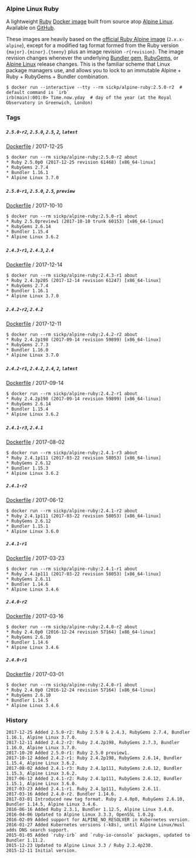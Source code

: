 ### Alpine Linux Ruby

A lightweight [Ruby][ruby] [Docker image][dockerhub_project] built from source atop [Alpine Linux][alpine]. Available on [GitHub][github_project].

These images are heavily based on the [official Ruby Alpine image][official_ruby] (`2.x.x-alpine`), except for a modified tag format formed from the Ruby version `{major}.{minor}.{teeny}` plus an image revision `-r{revision}`. The image revision changes whenever the underlying [Bundler gem][bundler], [RubyGems][rubygems], or [Alpine Linux][alpine] release changes. This is the familiar scheme that Linux package managers use, and allows you to lock to an immutable Alpine + Ruby + RubyGems + Bundler combination.

    $ docker run --interactive --tty --rm sickp/alpine-ruby:2.5.0-r2  # default command is `irb`
    irb(main):001:0> Time.now.yday  # day of the year (at the Royal Observatory in Greenwich, London)

### Tags

##### `2.5.0-r2`, `2.5.0`, `2.5`, `2`, `latest`

[Dockerfile](https://github.com/sickp/docker-alpine-ruby/tree/master/versions/2.5.0-r2/Dockerfile) / 2017-12-25

    $ docker run --rm sickp/alpine-ruby:2.5.0-r2 about
    * Ruby 2.5.0p0 (2017-12-25 revision 61468) [x86_64-linux]
    * RubyGems 2.7.4
    * Bundler 1.16.1
    * Alpine Linux 3.7.0

##### `2.5.0-r1`, `2.5.0`, `2.5`, `preview`

[Dockerfile](https://github.com/sickp/docker-alpine-ruby/tree/master/versions/2.5.0-r1/Dockerfile) / 2017-10-10

    $ docker run --rm sickp/alpine-ruby:2.5.0-r1 about
    * Ruby 2.5.0preview1 (2017-10-10 trunk 60153) [x86_64-linux]
    * RubyGems 2.6.14
    * Bundler 1.15.4
    * Alpine Linux 3.6.2

##### `2.4.3-r1`, `2.4.3`, `2.4`

[Dockerfile](https://github.com/sickp/docker-alpine-ruby/tree/master/versions/2.4.3-r1/Dockerfile) / 2017-12-14

    $ docker run --rm sickp/alpine-ruby:2.4.3-r1 about
    * Ruby 2.4.3p205 (2017-12-14 revision 61247) [x86_64-linux]
    * RubyGems 2.7.4
    * Bundler 1.16.1
    * Alpine Linux 3.7.0

##### `2.4.2-r2`, `2.4.2`

[Dockerfile](https://github.com/sickp/docker-alpine-ruby/tree/master/versions/2.4.2-r2/Dockerfile) / 2017-12-11

    $ docker run --rm sickp/alpine-ruby:2.4.2-r2 about
    * Ruby 2.4.2p198 (2017-09-14 revision 59899) [x86_64-linux]
    * RubyGems 2.7.3
    * Bundler 1.16.0
    * Alpine Linux 3.7.0

##### `2.4.2-r1`, `2.4.2`, `2.4`, `2`, `latest`

[Dockerfile](https://github.com/sickp/docker-alpine-ruby/tree/master/versions/2.4.2-r1/Dockerfile) / 2017-09-14

    $ docker run --rm sickp/alpine-ruby:2.4.2-r1 about
    * Ruby 2.4.2p198 (2017-09-14 revision 59899) [x86_64-linux]
    * RubyGems 2.6.14
    * Bundler 1.15.4
    * Alpine Linux 3.6.2

##### `2.4.1-r3`, `2.4.1`

[Dockerfile](https://github.com/sickp/docker-alpine-ruby/tree/master/versions/2.4.1-r3/Dockerfile) / 2017-08-02

    $ docker run --rm sickp/alpine-ruby:2.4.1-r3 about
    * Ruby 2.4.1p111 (2017-03-22 revision 58053) [x86_64-linux]
    * RubyGems 2.6.12
    * Bundler 1.15.3
    * Alpine Linux 3.6.2

##### `2.4.1-r2`

[Dockerfile](https://github.com/sickp/docker-alpine-ruby/tree/master/versions/2.4.1-r2/Dockerfile) / 2017-06-12

    $ docker run --rm sickp/alpine-ruby:2.4.1-r2 about
    * Ruby 2.4.1p111 (2017-03-22 revision 58053) [x86_64-linux]
    * RubyGems 2.6.12
    * Bundler 1.15.1
    * Alpine Linux 3.6.0

##### `2.4.1-r1`

[Dockerfile](https://github.com/sickp/docker-alpine-ruby/tree/master/versions/2.4.1-r1/Dockerfile) / 2017-03-23

    $ docker run --rm sickp/alpine-ruby:2.4.1-r1 about
    * Ruby 2.4.1p111 (2017-03-22 revision 58053) [x86_64-linux]
    * RubyGems 2.6.11
    * Bundler 1.14.6
    * Alpine Linux 3.4.6

##### `2.4.0-r2`

[Dockerfile](https://github.com/sickp/docker-alpine-ruby/tree/master/versions/2.4.0-r2/Dockerfile) / 2017-03-16

    $ docker run --rm sickp/alpine-ruby:2.4.0-r2 about
    * Ruby 2.4.0p0 (2016-12-24 revision 57164) [x86_64-linux]
    * RubyGems 2.6.10
    * Bundler 1.14.6
    * Alpine Linux 3.4.6

##### `2.4.0-r1`

[Dockerfile](https://github.com/sickp/docker-alpine-ruby/tree/master/versions/2.4.0-r1/Dockerfile) / 2017-03-01

    $ docker run --rm sickp/alpine-ruby:2.4.0-r1 about
    * Ruby 2.4.0p0 (2016-12-24 revision 57164) [x86_64-linux]
    * RubyGems 2.6.10
    * Bundler 1.14.5
    * Alpine Linux 3.4.6

### History

    2017-12-25 Added 2.5.0-r2: Ruby 2.5.0 & 2.4.3, RubyGems 2.7.4, Bundler 1.16.1, Alpine Linux 3.7.0.
    2017-12-11 Added 2.4.2-r2: Ruby 2.4.2p198, RubyGems 2.7.3, Bundler 1.16.0, Alpine Linux 3.7.0.
    2017-10-20 Added 2.5.0-r1: Ruby 2.5.0 preview1.
    2017-10-12 Added 2.4.2-r1: Ruby 2.4.2p198, RubyGems 2.6.14, Bundler 1.15.4, Alpine Linux 3.6.2.
    2017-08-02 Added 2.4.1-r3: Ruby 2.4.1p111, RubyGems 2.6.12, Bundler 1.15.3, Alpine Linux 3.6.2.
    2017-06-12 Added 2.4.1-r2: Ruby 2.4.1p111, RubyGems 2.6.12, Bundler 1.15.1, Alpine Linux 3.6.0.
    2017-03-23 Added 2.4.1-r1. Ruby 2.4.1p111, RubyGems 2.6.11.
    2017-03-16 Added 2.4.0-r2. Bundler 1.14.6.
    2017-03-01 Introduced new tag format. Ruby 2.4.0p0, RubyGems 2.6.10, Bundler 1.14.5, Alpine Linux 3.4.6.
    2016-06-16 Added Ruby 2.3.1, Bundler 1.12.5, Alpine Linux 3.4.0.
    2016-04-06 Updated to Alpine Linux 3.3.3, OpenSSL 1.0.2g.
    2016-02-09 Added support for ALPINE_NO_RESOLVER in Kubernetes version.
    2016-01-27 Added Kubernetes versions (-k8s), until Alpine Linux/musl adds DNS search support.
    2015-01-05 Added `ruby-irb` and `ruby-io-console` packages, updated to Bundler 1.11.2.
    2015-12-23 Updated to Alpine Linux 3.3 / Ruby 2.2.4p230.
    2015-12-11 Initial version.

[alpine]:            https://alpinelinux.org
[bundler]:           https://bundler.io
[dockerhub_project]: https://hub.docker.com/r/sickp/alpine-ruby/
[github_project]:    https://github.com/sickp/docker-alpine-ruby/
[official_ruby]:     https://store.docker.com/images/0f900dcb-7e32-45e4-b095-6dfa2f5b597b
[ruby]:              https://www.ruby-lang.org/
[rubygems]:          https://rubygems.org/pages/download
